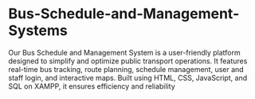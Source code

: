 # Bus-Schedule-and-Management-Systems
Our Bus Schedule and Management System is a user-friendly platform designed to simplify and optimize public transport operations. It features real-time bus tracking, route planning, schedule management, user and staff login, and interactive maps. Built using HTML, CSS, JavaScript, and SQL on XAMPP, it ensures efficiency and reliability
